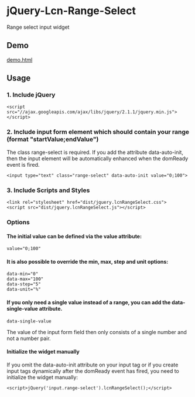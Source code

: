 jQuery-Lcn-Range-Select
==============================

Range select input widget


Demo
----

[demo.html](http://cdn.rawgit.com/FaiblUG/jQuery-Lcn-Range-Select/master/demo.html)


Usage
-----

### 1. Include jQuery
    
    <script src="//ajax.googleapis.com/ajax/libs/jquery/2.1.1/jquery.min.js"></script>

### 2. Include input form element which should contain your range (format "startValue;endValue")

The class range-select is required. If you add the attribute data-auto-init, then the input element will be automatically enhanced when the domReady event is fired. 
    
    <input type="text" class="range-select" data-auto-init value="0;100">

### 3. Include Scripts and Styles
    
    <link rel="stylesheet" href="dist/jquery.lcnRangeSelect.css">
    <script src="dist/jquery.lcnRangeSelect.js"></script>

    
### Options

#### The initial value can be defined via the value attribute:
    
    value="0;100"
    
#### It is also possible to override the min, max, step and unit options:
    
    data-min="0"
    data-max="100"
    data-step="5"
    data-unit="%"

#### If you only need a single value instead of a range, you can add the data-single-value attribute.

    data-single-value

The value of the input form field then only consists of a single number and not a number pair.

#### Initialize the widget manually

If you omit the data-auto-init attribute on your input tag or if you create input tags dynamically after the domReady event has fired, you need to initialize the widget manually:
    
    <script>jQuery('input.range-select').lcnRangeSelect();</script>

   
